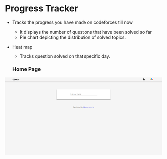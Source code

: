 # Progress Tracker 

- Tracks the progress you have made on codeforces till now
    - It displays the number of questions that have been solved so far
    - Pie chart depicting the distribution of solved topics.
- Heat map
    - Tracks question solved on that specific day.

    ### Home Page
![Home](Img/Screenshot.png)